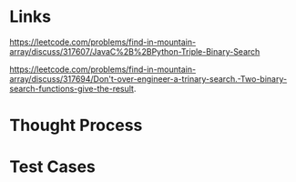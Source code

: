 # Links
https://leetcode.com/problems/find-in-mountain-array/discuss/317607/JavaC%2B%2BPython-Triple-Binary-Search

https://leetcode.com/problems/find-in-mountain-array/discuss/317694/Don't-over-engineer-a-trinary-search.-Two-binary-search-functions-give-the-result.

# Thought Process

# Test Cases

